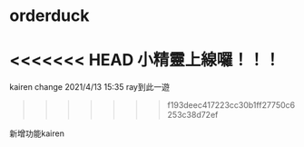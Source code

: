 # orderduck

<<<<<<< HEAD
小精靈上線囉！！！
=======
kairen change 2021/4/13 15:35
ray到此一遊
>>>>>>> f193deec417223cc30b1ff27750c6253c38d72ef

新增功能kairen


